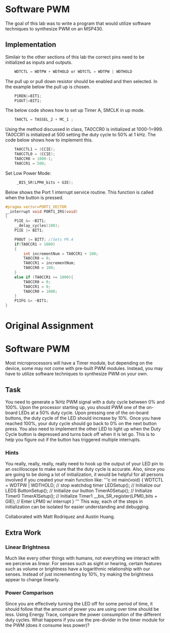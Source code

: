 # Software PWM

The goal of this lab was to write a program that would utilize software techniques to synthesize PWM on an MSP430.

## Implementation

Similair to the other sections of this lab the correct pins need to be initialized as inputs and outputs. 

```c
	WDTCTL = WDTPW + WDTHOLD or WDTCTL = WDTPW | WDTHOLD
```
The pull up or pull down resistor should be enabled and then selected. In the example below the pull up is chosen.

```c
	P1REN|=BIT1;
	P1OUT|=BIT1; 
```

The below code shows how to set up Timer A, SMCLK in up mode.
```c
	TA0CTL = TASSEL_2 + MC_1 ;

```

Using the method discussed in class, TA0CCR0 is initialized at 1000-1=999. TA0CCR1 is initialized at 500 setting the duty cycle to 50% at 1 kHz. The code below shows how to implement this.
```c
	TA0CCTL1 = (CCIE);
	TA0CCTL0 = (CCIE);
	TA0CCR0 = 1000-1;                        
	TA0CCR1 = 500;                           

```

Set Low Power Mode:
```c
	 _BIS_SR(LPM4_bits + GIE);
```

Below shows the Port 1 interrupt service routine. This function is called when the button is pressed.
```c
#pragma vector=PORT1_VECTOR
__interrupt void PORT1_IRS(void)
{
    P1IE &= ~BIT1;
    __delay_cycles(100);
    P1IE |= BIT1;

    P9OUT |= BIT7; //Sets P9.4
    if(TA0CCR1 < 1000)
    {
        int incrementNum = TA0CCR1 + 100;
        TA0CCR0 = 0;
        TA0CCR1 = incrementNum;
        TA0CCR0 = 100;
    }
    else if (TA0CCR1 >= 1000){
        TA0CCR0 = 0;
        TA0CCR1 = 0;
        TA0CCR0 = 1000;
    }
    P1IFG &= ~BIT1;
}
```

# Original Assignment
# Software PWM
Most microprocessors will have a Timer module, but depending on the device, some may not come with pre-built PWM modules. Instead, you may have to utilize software techniques to synthesize PWM on your own.

## Task
You need to generate a 1kHz PWM signal with a duty cycle between 0% and 100%. Upon the processor starting up, you should PWM one of the on-board LEDs at a 50% duty cycle. Upon pressing one of the on-board buttons, the duty cycle of the LED should increase by 10%. Once you have reached 100%, your duty cycle should go back to 0% on the next button press. You also need to implement the other LED to light up when the Duty Cycle button is depressed and turns back off when it is let go. This is to help you figure out if the button has triggered multiple interrupts.

### Hints
You really, really, really, really need to hook up the output of your LED pin to an oscilloscope to make sure that the duty cycle is accurate. Also, since you are going to be doing a lot of initialization, it would be helpful for all persons involved if you created your main function like:
'''c
int main(void)
{
	WDTCTL = WDTPW | WDTHOLD;	// stop watchdog timer
	LEDSetup(); // Initialize our LEDS
	ButtonSetup();  // Initialize our button
	TimerA0Setup(); // Initialize Timer0
	TimerA1Setup(); // Initialize Timer1
	__bis_SR_register(LPM0_bits + GIE);       // Enter LPM0 w/ interrupt
}
'''
This way, each of the steps in initialization can be isolated for easier understanding and debugging.

Collaborated with Matt Rodriquez and Austin Huang.


## Extra Work
### Linear Brightness
Much like every other things with humans, not everything we interact with we perceive as linear. For senses such as sight or hearing, certain features such as volume or brightness have a logarithmic relationship with our senses. Instead of just incrementing by 10%, try making the brightness appear to change linearly. 

### Power Comparison
Since you are effectively turning the LED off for some period of time, it should follow that the amount of power you are using over time should be less. Using Energy Trace, compare the power consumption of the different duty cycles. What happens if you use the pre-divider in the timer module for the PWM (does it consume less power)?